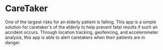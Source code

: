 # CareTaker
One of the largest risks for an elderly patient is falling. This app is a simple solution for caretaker's of the elderly to help prevent fatal results if such an accident occurs. Through location tracking, geofencing, and accelerometer analysis, this app is able to alert caretakers when their patients are in danger.
